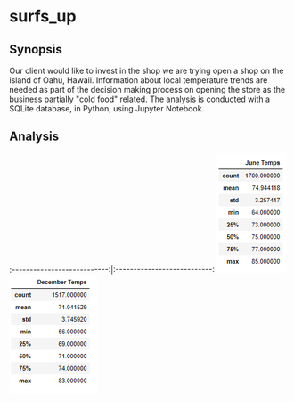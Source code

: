 # surfs_up

## Synopsis
Our client would like to invest in the shop we are trying open a shop on the island of Oahu, Hawaii.  Information about local temperature trends are needed as part of the decision making process on opening the store as the business partially "cold food" related.  The analysis is conducted with a SQLite database, in Python, using Jupyter Notebook.

## Analysis
:---------------------------:|:---------------------------:
![jntemp_deliv1](Resources/jntemp_deliv1.PNG) ![dectemp_deliv1](Resources/dectemp_deliv1.PNG)


